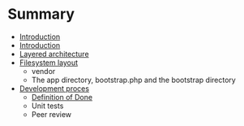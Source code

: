 # Summary

* [Introduction](README.md)
* [Introduction](docs/readme.md)
* [Layered architecture](docs/layered_architecture.md)
* [Filesystem layout](docs/filesystem-layout.md)
   * vendor
   * The app directory, bootstrap.php and the bootstrap directory
* [Development proces](docs/development_proces.md)
   * [Definition of Done](docs/development-proces/definition_of_done.md)
   * Unit tests
   * Peer review

